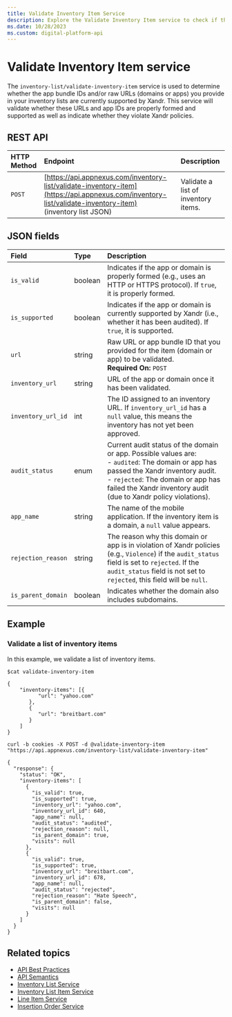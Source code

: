 ```yaml
---
title: Validate Inventory Item Service
description: Explore the Validate Inventory Item service to check if the app bundle IDs and/or raw URLs (domains or apps) in your lists are currently supported by the system.
ms.date: 10/28/2023
ms.custom: digital-platform-api
---
```


# Validate Inventory Item service

The `inventory-list/validate-inventory-item` service is used to determine whether the app bundle IDs and/or raw URLs (domains or apps) you provide in your inventory lists are currently supported by Xandr. This service will validate whether these URLs and app IDs are properly formed and supported as well as indicate whether they violate Xandr policies.

## REST API

| HTTP Method | Endpoint | Description |
|:---|:---|:---|
| `POST` | [https://api.appnexus.com/inventory-list/validate-inventory-item](https://api.appnexus.com/inventory-list/validate-inventory-item)<br>(inventory list JSON) | Validate a list of inventory items. |

## JSON fields

| Field | Type | Description |
|:---|:---|:---|
| `is_valid` | boolean | Indicates if the app or domain is properly formed (e.g., uses an HTTP or HTTPS protocol). If `true`, it is properly formed. |
| `is_supported` | boolean | Indicates if the app or domain is currently supported by Xandr (i.e., whether it has been audited). If `true`, it is supported. |
| `url` | string | Raw URL or app bundle ID that you provided for the item (domain or app) to be validated.<br>**Required On:** `POST` |
| `inventory_url` | string | URL of the app or domain once it has been validated. |
| `inventory_url_id` | int | The ID assigned to an inventory URL. If `inventory_url_id` has a `null` value, this means the inventory has not yet been approved. |
| `audit_status` | enum | Current audit status of the domain or app. Possible values are:<br>- `audited`: The domain or app has passed the Xandr inventory audit.<br>- `rejected`: The domain or app has failed the Xandr inventory audit (due to Xandr policy violations). |
| `app_name` | string | The name of the mobile application. If the inventory item is a domain, a `null` value appears. |
| `rejection_reason` | string | The reason why this domain or app is in violation of Xandr policies (e.g., `Violence`) if the `audit_status` field is set to `rejected`. If the `audit_status` field is not set to `rejected`, this field will be `null`. |
| `is_parent_domain` | boolean | Indicates whether the domain also includes subdomains. |

## Example

### Validate a list of inventory items

In this example, we validate a list of inventory items.

```
$cat validate-inventory-item
 
{ 
    "inventory-items": [{ 
          "url": "yahoo.com"
       },
       { 
          "url": "breitbart.com"
       }
    ]
}
 
curl -b cookies -X POST -d @validate-inventory-item "https://api.appnexus.com/inventory-list/validate-inventory-item"
 
{
  "response": {
    "status": "OK",
    "inventory-items": [
      {
        "is_valid": true,
        "is_supported": true,
        "inventory_url": "yahoo.com",
        "inventory_url_id": 640,
        "app_name": null,
        "audit_status": "audited",
        "rejection_reason": null,
        "is_parent_domain": true,
        "visits": null 
      },
      {
        "is_valid": true,
        "is_supported": true,
        "inventory_url": "breitbart.com",
        "inventory_url_id": 678,
        "app_name": null,
        "audit_status": "rejected",
        "rejection_reason": "Hate Speech",
        "is_parent_domain": false,
        "visits": null 
      }
    ]
  }
}
```

## Related topics

- [API Best Practices](api-best-practices.md)
- [API Semantics](api-semantics.md)
- [Inventory List Service](inventory-list-service.md)
- [Inventory List Item Service](inventory-list-item-service.md)
- [Line Item Service](line-item-service.md)
- [Insertion Order Service](insertion-order-service.md)
